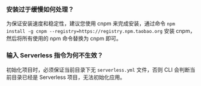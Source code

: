 ### 安装过于缓慢如何处理？
为保证安装速度和稳定性，建议您使用 cnpm 来完成安装，通过命令 `npm install -g cnpm --registry=https://registry.npm.taobao.org` 安装 cnpm，然后将所有使用的 npm 命令替换为 cnpm 即可。

### 输入 Serverless 指令为何不生效？
初始化项目时，必须保证当前目录下无 `serverless.yml` 文件，否则 CLI 会判断当前目录已经是 Serverless 项目，无法初始化应用。


